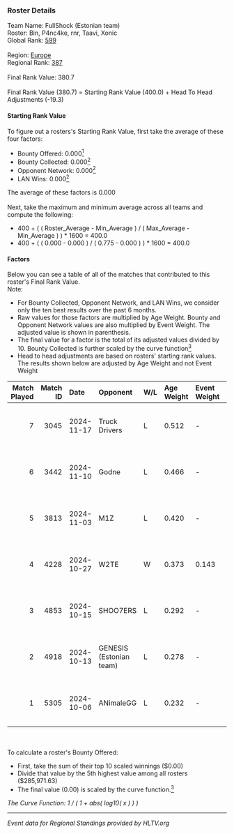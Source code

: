 ### Roster Details<br />
Team Name: FullShock (Estonian team)<br />
Roster: Bin, P4nc4ke, rnr, Taavi, Xonic<br />
Global Rank: [599](../../standings_global_2025_02_28.md)<br />
<br />
Region: [Europe]( ../../standings_europe_2025_02_28.md)<br />
Regional Rank: [387]( ../../standings_europe_2025_02_28.md)<br />
<br />
Final Rank Value:  380.7<br />
<br />
Final Rank Value (380.7) = Starting Rank Value (400.0) + Head To Head Adjustments (-19.3)<br />

#### Starting Rank Value<br />
To figure out a rosters's Starting Rank Value, first take the average of these four factors:<br />
- Bounty Offered: 0.000[<sup>1</sup>](#table2)
- Bounty Collected: 0.000[<sup>2</sup>](#table1)
- Opponent Network: 0.000[<sup>2</sup>](#table1)
- LAN Wins: 0.000[<sup>2</sup>](#table1)

The average of these factors is 0.000<br />
<br />
Next, take the maximum and minimum average across all teams and compute the following:<br />
- 400 + ( ( Roster_Average - Min_Average ) / ( Max_Average - Min_Average ) ) * 1600 = 400.0
- 400 + ( ( 0.000 - 0.000 ) / ( 0.775 - 0.000 ) ) * 1600 = 400.0


#### Factors<br />
Below you can see a table of all of the matches that contributed to this roster's Final Rank Value.<br />
Note:<br />

- For Bounty Collected, Opponent Network, and LAN Wins, we consider only the ten best results over the past 6 months.
- Raw values for those factors are multiplied by Age Weight. Bounty and Opponent Network values are also multiplied by Event Weight. The adjusted value is shown in parenthesis.
- The final value for a factor is the total of its adjusted values divided by 10. Bounty Collected is further scaled by the curve function[<sup>3</sup>](#curveFunction)
- Head to head adjustments are based on rosters' starting rank values. The results shown below are adjusted by Age Weight and not Event Weight
<span id="table1"></span><br />


| Match Played | Match ID | Date       | Opponent                | W/L | Age Weight | Event Weight | Bounty Collected | Opponent Network | LAN Wins  | H2H Adj. | Roster                          |
| -: | -: | :- | :- | :- | :- | :- | :- | :- | :- | -: | :- |
|            7 |     3045 | 2024-11-17 | Truck Drivers           | L   | 0.512      | -            | -                | -                | -         |    -3.48 | Bin, P4nc4ke, rnr, Taavi, Xonic |
|            6 |     3442 | 2024-11-10 | Godne                   | L   | 0.466      | -            | -                | -                | -         |    -7.43 | Bin, P4nc4ke, rnr, Taavi, Xonic |
|            5 |     3813 | 2024-11-03 | M1Z                     | L   | 0.420      | -            | -                | -                | -         |    -6.45 | Bin, P4nc4ke, rnr, Taavi, Xonic |
|            4 |     4228 | 2024-10-27 | W2TE                    | W   | 0.373      | 0.143        | 0.000 (0.000)    | 0.014 (0.001)    | 0 (0.000) |     5.97 | Bin, P4nc4ke, rnr, Taavi, Xonic |
|            3 |     4853 | 2024-10-15 | SHOO7ERS                | L   | 0.292      | -            | -                | -                | -         |    -1.90 | Bin, P4nc4ke, rnr, Taavi, Xonic |
|            2 |     4918 | 2024-10-13 | GENESIS (Estonian team) | L   | 0.278      | -            | -                | -                | -         |    -3.28 | Bin, P4nc4ke, rnr, Taavi, Xonic |
|            1 |     5305 | 2024-10-06 | ANimaleGG               | L   | 0.232      | -            | -                | -                | -         |    -2.75 | Bin, P4nc4ke, rnr, Taavi, Xonic |

<br />
<span id="table2"></span><br />
To calculate a roster's Bounty Offered:<br />

- First, take the sum of their top 10 scaled winnings ($0.00)
- Divide that value by the 5th highest value among all rosters ($285,971.63)
- The final value (0.00) is scaled by the curve function.[<sup>3</sup>](#curveFunction)

<span id="curveFunction"></span>_The Curve Function: 1 / ( 1 + abs( log10( x ) ) )_<br />

---
_Event data for Regional Standings provided by HLTV.org_<br />
